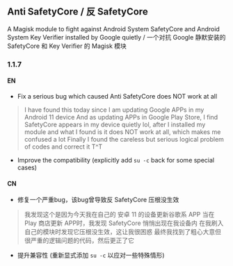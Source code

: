 ## Anti SafetyCore / 反 SafetyCore
A Magisk module to fight against Android System SafetyCore and Android System Key Verifier installed by Google quietly / 一个对抗 Google 静默安装的 SafetyCore 和 Key Verifier 的 Magisk 模块

### 1.1.7

#### EN

- Fix a serious bug which caused Anti SafetyCore does NOT work at all
> I have found this today since I am updating Google APPs in my Android 11 device
> And as updating APPs in Google Play Store, I find SafetyCore appears
> in my device quietly lol, after I installed my module 
> and what I found is it does NOT work at all, which makes me confused a lot
> Finally I found the careless but serious logical problem of codes and correct it T^T
- Improve the compatibility (explicitly add `su -c` back for some special cases)

#### CN

- 修复一个严重bug，该bug曾导致反 SafetyCore 压根没生效
> 我发现这个是因为今天我在自己的 安卓 11 的设备更新谷歌系 APP
> 当在 Play 商店更新 APP时，我发现 SafetyCore 悄悄出现在我设备内
> 在我刷入自己的模块时发现它压根没生效，这让我很困惑
> 最终我找到了粗心大意但很严重的逻辑问题的代码，然后更正了它
- 提升兼容性 (重新显式添加 `su -c` 以应对一些特殊情形)
